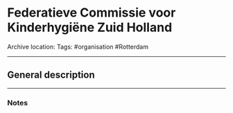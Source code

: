 # Federatieve Commissie voor Kinderhygiëne Zuid Holland
Archive location:
Tags: #organisation #Rotterdam 

---
## General description

---
### Notes
